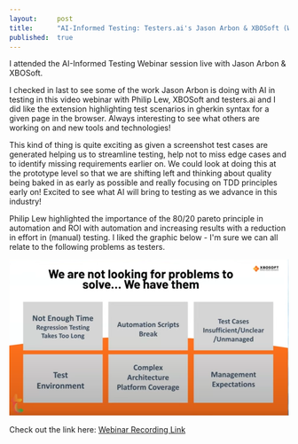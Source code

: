 ```yaml
---
layout:     post
title:      "AI-Informed Testing: Testers.ai's Jason Arbon & XBOSoft (Webinar)"
published:  true
---
```


I attended the AI-Informed Testing Webinar session live with Jason Arbon & XBOSoft.

I checked in last to see some of the work Jason Arbon is doing with AI in testing in this video webinar with Philip Lew, XBOSoft and testers.ai and I did like the extension highlighting test scenarios in gherkin syntax for a given page in the browser. Always interesting to see what others are working on and new tools and technologies!  

This kind of thing is quite exciting as given a screenshot test cases are generated helping us to streamline testing, help not to miss edge cases and to identify missing requirements earlier on. We could look at doing this at the prototype level so that we are shifting left and thinking about quality being baked in as early as possible and really focusing on TDD principles early on! Excited to see what AI will bring to testing as we advance in this industry! 

Philip Lew highlighted the importance of the 80/20 pareto principle in automation and ROI with automation and increasing results with a reduction in effort in (manual) testing. I liked the graphic below - I'm sure we can all relate to the following problems as testers. 

![ProblemsInTesting](/assets/testProblems.png)

Check out the link here: [Webinar Recording Link](https://www.youtube.com/watch?v=o2Qi3TdGQ30) 